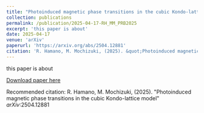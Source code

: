 ```yaml
---
title: "Photoinduced magnetic phase transitions in the cubic Kondo-lattice model"
collection: publications
permalink: /publication/2025-04-17-RH_MM_PRB2025
excerpt: 'this paper is about'
date: 2025-04-17
venue: 'arXiv'
paperurl: 'https://arxiv.org/abs/2504.12881'
citation: 'R. Hamano, M. Mochizuki, (2025). &quot;Photoinduced magnetic phase transitions in the cubic Kondo-lattice model&quot; <i>arXiv</i>:2504.12881'
---
```

this paper is about

[Download paper here](https://arxiv.org/abs/2504.12881)

Recommended citation: R. Hamano, M. Mochizuki, (2025). "Photoinduced magnetic phase transitions in the cubic Kondo-lattice model" <i>arXiv</i>:2504.12881